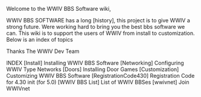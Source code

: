 
Welcome to the WWIV BBS Software wiki,


WWIV BBS SOFTWARE has a long [history], this project is to give WWIV a strong future.
Were working hard to bring you the best bbs software we can. This wiki is to support
the users of WWIV from install to customization. Below is an index of topics 


Thanks 
The WWIV Dev Team 


INDEX
[Install]             Installing WWIV BBS Software 
[Networking]          Configuring WWIV Type Networks 
[Doors]               Installing Door Games
[Customization]       Customizing WWIV BBS Software 
[RegistrationCode430] Registration Code for 4.30 init (for 5.0)
[WWIV BBS List]       List of WWIV BBSes
[wwivnet]             Join WWIVnet
